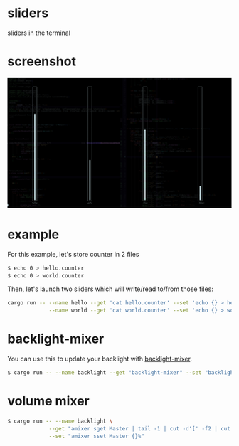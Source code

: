 # sliders

sliders in the terminal

# screenshot

![screenshot](screenshot.png)

# example 

For this example, let's store counter in 2 files

```bash
$ echo 0 > hello.counter
$ echo 0 > world.counter
```

Then, let's launch two sliders which will write/read to/from those files:

```bash
cargo run -- --name hello --get 'cat hello.counter' --set 'echo {} > hello.counter' \
             --name world --get 'cat world.counter' --set 'echo {} > world.counter'
``` 

# backlight-mixer

You can use this to update your backlight with [backlight-mixer](https://github.com/yazgoo/backlight-mixer).

```bash
$ cargo run -- --name backlight --get "backlight-mixer" --set "backlight-mixer {}"
```

# volume mixer

```bash
$ cargo run -- --name backlight \
             --get "amixer sget Master | tail -1 | cut -d'[' -f2 | cut -d'%' -f1" \
             --set "amixer sset Master {}%"
```
